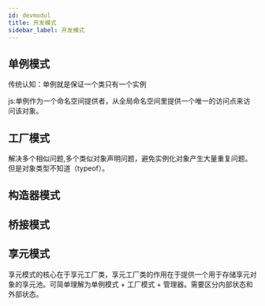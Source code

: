 ```yaml
---
id: devmodul
title: 开发模式
sidebar_label: 开发模式
---
```


## 单例模式

传统认知：单例就是保证一个类只有一个实例

js:单例作为一个命名空间提供者，从全局命名空间里提供一个唯一的访问点来访问该对象。

## 工厂模式

解决多个相似问题,多个类似对象声明问题，避免实例化对象产生大量重复问题。但是对象类型不知道（typeof）。

## 构造器模式

## 桥接模式

## 享元模式

享元模式的核心在于享元工厂类，享元工厂类的作用在于提供一个用于存储享元对象的享元池。可简单理解为单例模式 + 工厂模式 + 管理器。需要区分内部状态和外部状态。
